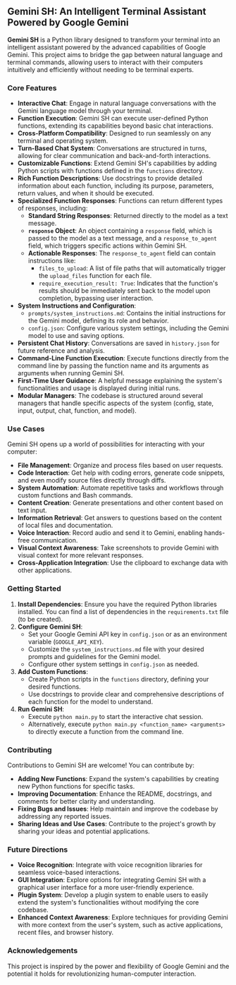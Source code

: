 ## Gemini SH: An Intelligent Terminal Assistant Powered by Google Gemini

**Gemini SH** is a Python library designed to transform your terminal into an intelligent assistant powered by the advanced capabilities of Google Gemini. This project aims to bridge the gap between natural language and terminal commands, allowing users to interact with their computers intuitively and efficiently without needing to be terminal experts.

### Core Features

- **Interactive Chat**: Engage in natural language conversations with the Gemini language model through your terminal.
- **Function Execution**: Gemini SH can execute user-defined Python functions, extending its capabilities beyond basic chat interactions.
- **Cross-Platform Compatibility**: Designed to run seamlessly on any terminal and operating system.
- **Turn-Based Chat System**: Conversations are structured in turns, allowing for clear communication and back-and-forth interactions.
- **Customizable Functions**: Extend Gemini SH's capabilities by adding Python scripts with functions defined in the `functions` directory.
- **Rich Function Descriptions**: Use docstrings to provide detailed information about each function, including its purpose, parameters, return values, and when it should be executed.
- **Specialized Function Responses**: Functions can return different types of responses, including:
  - **Standard String Responses**: Returned directly to the model as a text message.
  - **`response` Object**: An object containing a `response` field, which is passed to the model as a text message, and a `response_to_agent` field, which triggers specific actions within Gemini SH.
  - **Actionable Responses**: The `response_to_agent` field can contain instructions like:
    - `files_to_upload`: A list of file paths that will automatically trigger the `upload_files` function for each file.
    - `require_execution_result: True`: Indicates that the function's results should be immediately sent back to the model upon completion, bypassing user interaction.
- **System Instructions and Configuration**:
  - `prompts/system_instructions.md`: Contains the initial instructions for the Gemini model, defining its role and behavior.
  - `config.json`: Configure various system settings, including the Gemini model to use and saving options.
- **Persistent Chat History**: Conversations are saved in `history.json` for future reference and analysis.
- **Command-Line Function Execution**: Execute functions directly from the command line by passing the function name and its arguments as arguments when running Gemini SH.
- **First-Time User Guidance**: A helpful message explaining the system's functionalities and usage is displayed during initial runs.
- **Modular Managers**: The codebase is structured around several managers that handle specific aspects of the system (config, state, input, output, chat, function, and model).

### Use Cases

Gemini SH opens up a world of possibilities for interacting with your computer:

- **File Management**: Organize and process files based on user requests.
- **Code Interaction**: Get help with coding errors, generate code snippets, and even modify source files directly through diffs.
- **System Automation**: Automate repetitive tasks and workflows through custom functions and Bash commands.
- **Content Creation**: Generate presentations and other content based on text input.
- **Information Retrieval**: Get answers to questions based on the content of local files and documentation.
- **Voice Interaction**: Record audio and send it to Gemini, enabling hands-free communication.
- **Visual Context Awareness**: Take screenshots to provide Gemini with visual context for more relevant responses.
- **Cross-Application Integration**: Use the clipboard to exchange data with other applications.

### Getting Started

1. **Install Dependencies**: Ensure you have the required Python libraries installed. You can find a list of dependencies in the `requirements.txt` file (to be created).
2. **Configure Gemini SH**:
   - Set your Google Gemini API key in `config.json` or as an environment variable (`GOOGLE_API_KEY`).
   - Customize the `system_instructions.md` file with your desired prompts and guidelines for the Gemini model.
   - Configure other system settings in `config.json` as needed.
3. **Add Custom Functions**:
   - Create Python scripts in the `functions` directory, defining your desired functions.
   - Use docstrings to provide clear and comprehensive descriptions of each function for the model to understand.
4. **Run Gemini SH**:
   - Execute `python main.py` to start the interactive chat session.
   - Alternatively, execute `python main.py <function_name> <arguments>` to directly execute a function from the command line.

### Contributing

Contributions to Gemini SH are welcome! You can contribute by:

- **Adding New Functions**: Expand the system's capabilities by creating new Python functions for specific tasks.
- **Improving Documentation**: Enhance the README, docstrings, and comments for better clarity and understanding.
- **Fixing Bugs and Issues**: Help maintain and improve the codebase by addressing any reported issues.
- **Sharing Ideas and Use Cases**: Contribute to the project's growth by sharing your ideas and potential applications.

### Future Directions

- **Voice Recognition**: Integrate with voice recognition libraries for seamless voice-based interactions.
- **GUI Integration**: Explore options for integrating Gemini SH with a graphical user interface for a more user-friendly experience.
- **Plugin System**: Develop a plugin system to enable users to easily extend the system's functionalities without modifying the core codebase.
- **Enhanced Context Awareness**: Explore techniques for providing Gemini with more context from the user's system, such as active applications, recent files, and browser history.

### Acknowledgements

This project is inspired by the power and flexibility of Google Gemini and the potential it holds for revolutionizing human-computer interaction.

